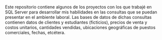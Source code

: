 Este repositorio contiene algunos de los proyectos con los que trabajé en SQL Server para desarrollar mis habilidades en las consultas que se puedan presentar en el ambiente laboral. 
Las bases de datos de dichas consultas contienen datos de clientes y estudiantes (ficticios), precios de venta y costos unitarios, cantidades vendidas, ubicaciones geográficas de puestos comerciales, fechas, etcétera.

